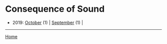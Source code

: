 # Consequence of Sound

  * 2019: 
      [October](./consequence-of-sound-2019-10.md) (1) | 
      [September](./consequence-of-sound-2019-09.md) (1) | 

----

[Home](../)
